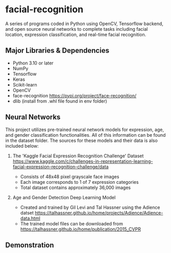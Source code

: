 # facial-recognition
A series of programs coded in Python using OpenCV, Tensorflow backend, and open source neural networks to complete tasks including facial location, expression classification, and real-time facial recognition.

## Major Libraries & Dependencies
   - Python 3.10 or later
   - NumPy
   - Tensorflow
   - Keras
   - Scikit-learn
   - OpenCV
   - face-recognition https://pypi.org/project/face-recognition/
   - dlib (install from .whl file found in env folder)

## Neural Networks 
This project utilizes pre-trained neural network models for expression, age, and gender classification functionalities. All of this information can be found in the dataset folder. The sources for these models and their data is also included below:
1. The 'Kaggle Facial Expression Recognition Challenge' Dataset https://www.kaggle.com/c/challenges-in-representation-learning-facial-expression-recognition-challenge/data
    - Consists of 48x48 pixel grayscale face images
    - Each image corresponds to 1 of 7 expression categories
    - Total dataset contains approximately 36,000 images

2. Age and Gender Detection Deep Learning Model
    - Created and trained by Gil Levi and Tal Hassner using the Adience datset https://talhassner.github.io/home/projects/Adience/Adience-data.html
    - The trained model files can be downloaded from https://talhassner.github.io/home/publication/2015_CVPR

 ## Demonstration
